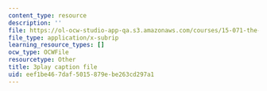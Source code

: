 ```yaml
---
content_type: resource
description: ''
file: https://ol-ocw-studio-app-qa.s3.amazonaws.com/courses/15-071-the-analytics-edge-spring-2017/eef1be467daf5015879ebe263cd297a1_wT3Y2K-fxXw.vtt
file_type: application/x-subrip
learning_resource_types: []
ocw_type: OCWFile
resourcetype: Other
title: 3play caption file
uid: eef1be46-7daf-5015-879e-be263cd297a1
---
```

